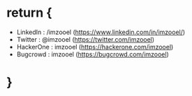 # return {

- LinkedIn : /imzooel (https://www.linkedin.com/in/imzooel/)
- Twitter : @imzooel (https://twitter.com/imzooel)
- HackerOne : imzooel (https://hackerone.com/imzooel)
- Bugcrowd : imzooel (https://bugcrowd.com/imzooel)
  
# }
